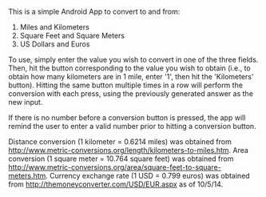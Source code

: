 This is a simple Android App to convert to and from:
  1. Miles and Kilometers
  2. Square Feet and Square Meters
  3. US Dollars and Euros
  
To use, simply enter the value you wish to convert in one of the three fields.  Then, hit the button 
corresponding to the value you wish to obtain (i.e., to obtain how many kilometers are in 1 mile, enter '1', then hit
the 'Kilometers' button).  Hitting the same button multiple times in a row will perform the conversion with each press, using the previously generated answer as the new input.

If there is no number before a conversion button is pressed, the app will remind the user to enter a valid number prior to hitting a conversion button.

Distance conversion (1 kilometer = 0.6214 miles) was obtained from http://www.metric-conversions.org/length/kilometers-to-miles.htm.
Area conversion (1 square meter = 10.764 square feet) was obtained from http://www.metric-conversions.org/area/square-feet-to-square-meters.htm.
Currency exchange rate (1 USD = 0.799 euros) was obtained from http://themoneyconverter.com/USD/EUR.aspx as of 10/5/14.
